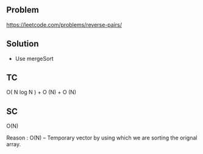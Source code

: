 ## Problem

https://leetcode.com/problems/reverse-pairs/

## Solution

- Use mergeSort

## TC

O( N log N ) + O (N) + O (N)

## SC

O(N)

Reason : O(N) – Temporary vector by using which we are sorting the orignal array.

